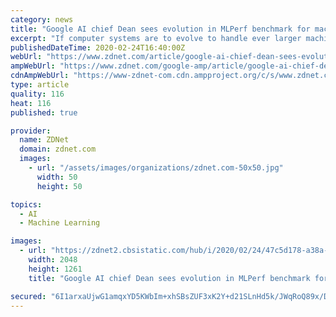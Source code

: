 ```yaml
---
category: news
title: "Google AI chief Dean sees evolution in MLPerf benchmark for machine learning"
excerpt: "If computer systems are to evolve to handle ever larger machine learning models, a standard way to compare the effectiveness of those systems is essential, according to Google head of AI, Jeff Dean. But that system of measurement itself must evolve over time, he said. \"I think the MLPerf benchmark suite is actually going to be very effective ..."
publishedDateTime: 2020-02-24T16:40:00Z
webUrl: "https://www.zdnet.com/article/google-ai-chief-dean-sees-evolution-in-mlperf-benchmark-for-ai/"
ampWebUrl: "https://www.zdnet.com/google-amp/article/google-ai-chief-dean-sees-evolution-in-mlperf-benchmark-for-ai/"
cdnAmpWebUrl: "https://www-zdnet-com.cdn.ampproject.org/c/s/www.zdnet.com/google-amp/article/google-ai-chief-dean-sees-evolution-in-mlperf-benchmark-for-ai/"
type: article
quality: 116
heat: 116
published: true

provider:
  name: ZDNet
  domain: zdnet.com
  images:
    - url: "/assets/images/organizations/zdnet.com-50x50.jpg"
      width: 50
      height: 50

topics:
  - AI
  - Machine Learning

images:
  - url: "https://zdnet2.cbsistatic.com/hub/i/2020/02/24/47c5d178-a38a-4ccc-8b13-5f32e97779b7/mlperf-benchmarks-for-various-networks.png"
    width: 2048
    height: 1261
    title: "Google AI chief Dean sees evolution in MLPerf benchmark for machine learning"

secured: "6I1arxaUjwG1amqxYD5KWbIm+xhSBsZUF3xK2Y+d21SLnHd5k/JWqRoQ89x/DS2rihhI8e4FmPjTS0NIP9Tn8tN5f+zC/fZsmaXwE7nnYmh8VLx4FfF20p7Ftt8AUVkcgRKl6YbOgjyq01eh4SqCm7Tc5PFO5nFWzNXROpCb95XApj3nyGQvBeO3ofAkjjsxNnBpROOV3dMA/O3DDNcFca3VkWjGgTQ3K6XGsI8y1i5NGO5qM87RKtdDdzeZOoQI4xbhi3NJep8a0Jowq+Xb+VPz5F/iIeTlN0aZgMtbWEL/L6iNtPwoHh3JmUVYHDqIGALdPUIBBbu6WpDBtG9Un3Uv0DYgiYC9MXcl97hRX/A30jp94owk4XvFnwV4M2kmVmUYpb/rFspSW9TLTp8hibESNZfldLfBLG2OKu41KihoZyLdUyAvA6BtyTrsmvED++MfC1aXnaLdYSR0p63mcLkzvWJmoGmQEeU9PWuzFdI=;83SpIqxzp8exlL6skiHP9w=="
---
```


